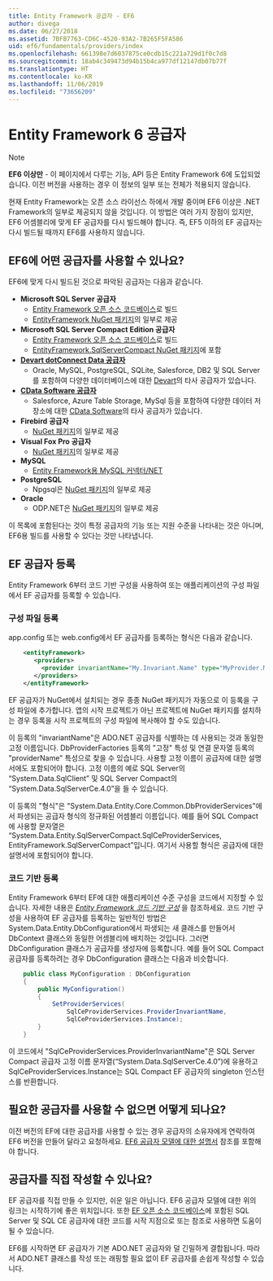 ```yaml
---
title: Entity Framework 공급자 - EF6
author: divega
ms.date: 06/27/2018
ms.assetid: 7BFB7763-CD6C-4520-93A2-7B265F5FA586
uid: ef6/fundamentals/providers/index
ms.openlocfilehash: 661398e7d6037875ce0cdb15c221a729d1f0c7d8
ms.sourcegitcommit: 18ab4c349473d94b15b4ca977df12147db07b77f
ms.translationtype: HT
ms.contentlocale: ko-KR
ms.lasthandoff: 11/06/2019
ms.locfileid: "73656209"
---
```

# <a name="entity-framework-6-providers"></a>Entity Framework 6 공급자
> [!NOTE]
> **EF6 이상만** - 이 페이지에서 다루는 기능, API 등은 Entity Framework 6에 도입되었습니다. 이전 버전을 사용하는 경우 이 정보의 일부 또는 전체가 적용되지 않습니다.

현재 Entity Framework는 오픈 소스 라이선스 하에서 개발 중이며 EF6 이상은 .NET Framework의 일부로 제공되지 않을 것입니다. 이 방법은 여러 가지 장점이 있지만, EF6 어셈블리에 맞게 EF 공급자를 다시 빌드해야 합니다. 즉, EF5 이하의 EF 공급자는 다시 빌드될 때까지 EF6를 사용하지 않습니다.

## <a name="which-providers-are-available-for-ef6"></a>EF6에 어떤 공급자를 사용할 수 있나요?

EF6에 맞게 다시 빌드된 것으로 파악된 공급자는 다음과 같습니다.

*   **Microsoft SQL Server 공급자**
    *   [Entity Framework 오픈 소스 코드베이스](https://github.com/aspnet/EntityFramework6)로 빌드
    *   [EntityFramework NuGet 패키지](https://nuget.org/packages/EntityFramework)의 일부로 제공
*   **Microsoft SQL Server Compact Edition 공급자**
    *   [Entity Framework 오픈 소스 코드베이스](https://github.com/aspnet/EntityFramework6)로 빌드
    *   [EntityFramework.SqlServerCompact NuGet 패키지](https://nuget.org/packages/EntityFramework.SqlServerCompact)에 포함
*   [**Devart dotConnect Data 공급자**](https://www.devart.com/dotconnect/)
    *   Oracle, MySQL, PostgreSQL, SQLite, Salesforce, DB2 및 SQL Server를 포함하여 다양한 데이터베이스에 대한 [Devart](https://www.devart.com/)의 타사 공급자가 있습니다.
*   [**CData Software 공급자**](https://www.cdata.com/ado/)
    *   Salesforce, Azure Table Storage, MySql 등을 포함하여 다양한 데이터 저장소에 대한 [CData Software](https://www.cdata.com/ado/)의 타사 공급자가 있습니다.
*   **Firebird 공급자**
    *   [NuGet 패키지](https://www.nuget.org/packages/EntityFramework.Firebird/)의 일부로 제공
*   **Visual Fox Pro 공급자**
    *   [NuGet 패키지](https://www.nuget.org/packages/VFPEntityFrameworkProvider2/)의 일부로 제공
*   **MySQL**
    *   [Entity Framework용 MySQL 커넥터/NET](https://dev.mysql.com/doc/connector-net/en/connector-net-entityframework60.html)
*   **PostgreSQL**
    *   Npgsql은 [NuGet 패키지](https://www.nuget.org/packages/EntityFramework6.Npgsql/)의 일부로 제공
*   **Oracle**
    *   ODP.NET은 [NuGet 패키지](https://www.nuget.org/packages/Oracle.ManagedDataAccess.EntityFramework/)의 일부로 제공

이 목록에 포함된다는 것이 특정 공급자의 기능 또는 지원 수준을 나타내는 것은 아니며, EF6용 빌드를 사용할 수 있다는 것만 나타냅니다.

## <a name="registering-ef-providers"></a>EF 공급자 등록

Entity Framework 6부터 코드 기반 구성을 사용하여 또는 애플리케이션의 구성 파일에서 EF 공급자를 등록할 수 있습니다.

### <a name="config-file-registration"></a>구성 파일 등록

app.config 또는 web.config에서 EF 공급자를 등록하는 형식은 다음과 같습니다.


``` xml
    <entityFramework>
       <providers>
         <provider invariantName="My.Invariant.Name" type="MyProvider.MyProviderServices, MyAssembly" />
       </providers>
    </entityFramework>
```

EF 공급자가 NuGet에서 설치되는 경우 종종 NuGet 패키지가 자동으로 이 등록을 구성 파일에 추가합니다. 앱의 시작 프로젝트가 아닌 프로젝트에 NuGet 패키지를 설치하는 경우 등록을 시작 프로젝트의 구성 파일에 복사해야 할 수도 있습니다.

이 등록의 "invariantName"은 ADO.NET 공급자를 식별하는 데 사용되는 것과 동일한 고정 이름입니다. DbProviderFactories 등록의 "고정" 특성 및 연결 문자열 등록의 "providerName" 특성으로 찾을 수 있습니다. 사용할 고정 이름이 공급자에 대한 설명서에도 포함되어야 합니다. 고정 이름의 예로 SQL Server의 “System.Data.SqlClient” 및 SQL Server Compact의 “System.Data.SqlServerCe.4.0”을 들 수 있습니다.

이 등록의 "형식"은 "System.Data.Entity.Core.Common.DbProviderServices"에서 파생되는 공급자 형식의 정규화된 어셈블리 이름입니다. 예를 들어 SQL Compact에 사용할 문자열은 “System.Data.Entity.SqlServerCompact.SqlCeProviderServices, EntityFramework.SqlServerCompact”입니다. 여기서 사용할 형식은 공급자에 대한 설명서에 포함되어야 합니다.

### <a name="code-based-registration"></a>코드 기반 등록

Entity Framework 6부터 EF에 대한 애플리케이션 수준 구성을 코드에서 지정할 수 있습니다. 자세한 내용은 _[Entity Framework 코드 기반 구성](https://msdn.microsoft.com/data/jj680699)_ 을 참조하세요. 코드 기반 구성을 사용하여 EF 공급자를 등록하는 일반적인 방법은 System.Data.Entity.DbConfiguration에서 파생되는 새 클래스를 만들어서 DbContext 클래스와 동일한 어셈블리에 배치하는 것입니다. 그러면 DbConfiguration 클래스가 공급자를 생성자에 등록합니다. 예를 들어 SQL Compact 공급자를 등록하려는 경우 DbConfiguration 클래스는 다음과 비슷합니다.

``` csharp
    public class MyConfiguration : DbConfiguration
    {
        public MyConfiguration()
        {
            SetProviderServices(
                SqlCeProviderServices.ProviderInvariantName,
                SqlCeProviderServices.Instance);
        }
    }
```

이 코드에서 "SqlCeProviderServices.ProviderInvariantName"은 SQL Server Compact 공급자 고정 이름 문자열(“System.Data.SqlServerCe.4.0”)에 유용하고 SqlCeProviderServices.Instance는 SQL Compact EF 공급자의 singleton 인스턴스를 반환합니다.

## <a name="what-if-the-provider-i-need-isnt-available"></a>필요한 공급자를 사용할 수 없으면 어떻게 되나요?

이전 버전의 EF에 대한 공급자를 사용할 수 있는 경우 공급자의 소유자에게 연락하여 EF6 버전을 만들어 달라고 요청하세요. [EF6 공급자 모델에 대한 설명서](~/ef6/fundamentals/providers/provider-model.md) 참조를 포함해야 합니다.

## <a name="can-i-write-a-provider-myself"></a>공급자를 직접 작성할 수 있나요?

EF 공급자를 직접 만들 수 있지만, 쉬운 일은 아닙니다. EF6 공급자 모델에 대한 위의 링크는 시작하기에 좋은 위치입니다. 또한 [EF 오픈 소스 코드베이스](https://github.com/aspnet/EntityFramework6)에 포함된 SQL Server 및 SQL CE 공급자에 대한 코드를 시작 지점으로 또는 참조로 사용하면 도움이 될 수 있습니다.

EF6를 시작하면 EF 공급자가 기본 ADO.NET 공급자와 덜 긴밀하게 결합됩니다. 따라서 ADO.NET 클래스를 작성 또는 래핑할 필요 없이 EF 공급자를 손쉽게 작성할 수 있습니다.

